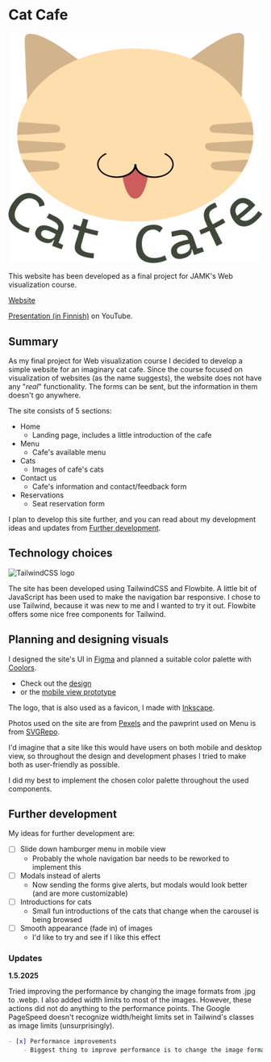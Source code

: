 # Cat Cafe

![Cat Cafe logo](./images/logo_new.svg)

This website has been developed as a final project for JAMK's Web visualization course.

[Website](https://cat-cafe-alpha.vercel.app/)

[Presentation (in Finnish)](https://youtu.be/b6thrZ1Lq0Q) on YouTube.

## Summary

As my final project for Web visualization course I decided to develop a simple website for an imaginary cat cafe. Since the course focused on visualization of websites (as the name suggests), the website does not have any "*real*" functionality. The forms can be sent, but the information in them doesn't go anywhere.

The site consists of 5 sections:

- Home
    - Landing page, includes a little introduction of the cafe
- Menu
    - Cafe's available menu
- Cats
    - Images of cafe's cats
- Contact us
    - Cafe's information and contact/feedback form
- Reservations
    - Seat reservation form

I plan to develop this site further, and you can read about my development ideas and updates from [Further development](#further-development).

## Technology choices

![TailwindCSS logo](https://tailwindcss.com/_next/static/media/tailwindcss-logotype.a1069bda.svg)

The site has been developed using TailwindCSS and Flowbite. A little bit of JavaScript has been used to make the navigation bar responsive. I chose to use Tailwind, because it was new to me and I wanted to try it out. Flowbite offers some nice free components for Tailwind.

## Planning and designing visuals

I designed the site's UI in [Figma](https://www.figma.com/) and planned a suitable color palette with [Coolors](https://coolors.co/).

- Check out the [design](https://www.figma.com/design/3UOgESpUChZTmeKVBK5aVh/Cat-Cafe?node-id=0-1&t=PInld7ZbnHvdE642-1)
- or the [mobile view prototype](https://www.figma.com/proto/3UOgESpUChZTmeKVBK5aVh/Cat-Cafe?node-id=0-1&t=PInld7ZbnHvdE642-1)

The logo, that is also used as a favicon, I made with [Inkscape](https://inkscape.org/).

Photos used on the site are from [Pexels](https://www.pexels.com/) and the pawprint used on Menu is from [SVGRepo](https://www.svgrepo.com/).

I'd imagine that a site like this would have users on both mobile and desktop view, so throughout the design and development phases I tried to make both as user-friendly as possible.

I did my best to implement the chosen color palette throughout the used components.

## Further development
My ideas for further development are:

- [ ] Slide down hamburger menu in mobile view
    - Probably the whole navigation bar needs to be reworked to implement this
- [ ] Modals instead of alerts
    - Now sending the forms give alerts, but modals would look better (and are more customizable)
- [ ] Introductions for cats
    - Small fun introductions of the cats that change when the carousel is being browsed
- [ ] Smooth appearance (fade in) of images
    - I'd like to try and see if I like this effect

### Updates

**1.5.2025**

Tried improving the performance by changing the image formats from .jpg to .webp. I also added width limits to most of the images. However, these actions did not do anything to the performance points. The Google PageSpeed doesn't recognize width/height limits set in Tailwind's classes as image limits (unsurprisingly).

```md
- [x] Performance improvements
    - Biggest thing to improve performance is to change the image formats and sizes
```